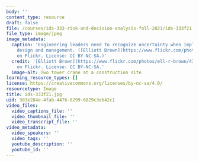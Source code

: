 ```yaml
---
body: ''
content_type: resource
draft: false
file: /courses/ids-333-risk-and-decision-analysis-fall-2021/ids-333f21.jpg
file_type: image/jpeg
image_metadata:
  caption: 'Engineering leaders need to recognize uncertainty when implementing system
    design and management. ([Elliott Brown](https://www.flickr.com/photos/ell-r-brown/43442374051/)
    on Flickr. License: CC BY-NC-SA.)'
  credit: '[Elliott Brown](https://www.flickr.com/photos/ell-r-brown/43442374051/)
    on Flickr. License: CC BY-NC-SA.'
  image-alt: Two tower crane at a construction site
learning_resource_types: []
license: https://creativecommons.org/licenses/by-nc-sa/4.0/
resourcetype: Image
title: ids-333f21.jpg
uid: 383e284e-4fab-4476-8299-6829c3eb42c1
video_files:
  video_captions_file: ''
  video_thumbnail_file: ''
  video_transcript_file: ''
video_metadata:
  video_speakers: ''
  video_tags: ''
  youtube_description: ''
  youtube_id: ''
---
```

